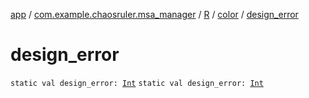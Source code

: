 [app](../../../index.md) / [com.example.chaosruler.msa_manager](../../index.md) / [R](../index.md) / [color](index.md) / [design_error](.)

# design_error

`static val design_error: `[`Int`](https://kotlinlang.org/api/latest/jvm/stdlib/kotlin/-int/index.html)
`static val design_error: `[`Int`](https://kotlinlang.org/api/latest/jvm/stdlib/kotlin/-int/index.html)